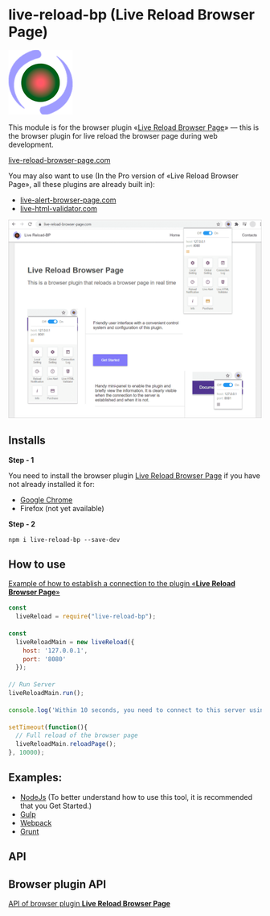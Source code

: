 # live-reload-bp (Live Reload Browser Page)

![Live Reload Browser Page](https://raw.githubusercontent.com/Yuriy-Svetlov/live-reload-bp/main/images/on_128x128_v1.png)

This module is for the browser plugin «[Live Reload Browser Page](https://live-reload-browser-page.com)» — this is the browser plugin for live reload the browser page during web development.

[live-reload-browser-page.com](https://live-reload-browser-page.com)

You may also want to use (In the Pro version of «Live Reload Browser Page», all these plugins are already built in): 
* [live-alert-browser-page.com](https://live-alert-browser-page.com)
* [live-html-validator.com](https://live-html-validator.com)

![Live Reload Browser Page](https://raw.githubusercontent.com/Yuriy-Svetlov/live-reload-bp/main/images/main.png)

## Installs

**Step - 1** 

You need to install the browser plugin [Live Reload Browser Page](https://live-reload-browser-page.com) if you have not already installed it for:
  * [Google Chrome](#)
  * Firefox (not yet available)
  
**Step - 2**
```shell
npm i live-reload-bp --save-dev
```

##  How to use

[Example of how to establish a connection to the plugin «**Live Reload Browser Page**»](https://github.com/Yuriy-Svetlov/live-reload-bp/tree/main/documentation/examples/%D1%81onnect_to_server)

```javascript
const 
  liveReload = require("live-reload-bp");

const  
  liveReloadMain = new liveReload({
    host: '127.0.0.1',
    port: '8080'
  });

// Run Server
liveReloadMain.run();

console.log('Within 10 seconds, you need to connect to this server using the browser plugin «Live Reload Browser Page».');

setTimeout(function(){
  // Full reload of the browser page
  liveReloadMain.reloadPage();
}, 10000);
```

##  Examples:

* [NodeJs](https://github.com/Yuriy-Svetlov/live-reload-bp/tree/main/documentation/examples/nodejs) (To better understand how to use this tool, it is recommended that you Get Started.)
* [Gulp](https://github.com/Yuriy-Svetlov/live-reload-bp/blob/main/documentation/examples/gulp/README.md)
* [Webpack](#)
* [Grunt](#)


##  API


##  Browser plugin API

[API of browser plugin **Live Reload Browser Page**](https://live-reload-browser-page.com/documentation)
